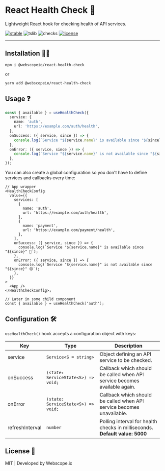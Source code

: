 # React Health Check 🏥

Lightweight React hook for checking health of API services.

[![stable](https://badgen.net/npm/v/@webscopeio/react-health-check)](https://www.npmjs.com/package/@webscopeio/react-health-check)
![tslib](https://badgen.net/npm/types/tslib)
![checks](https://badgen.net/github/checks/webscopeio/react-health-check)
[![license](https://badgen.now.sh/badge/license/MIT)](./LICENSE)

---

## Installation 🧑‍🔧

```
npm i @webscopeio/react-health-check
```

or

```
yarn add @webscopeio/react-health-check
```

## Usage ❓

```ts
const { available } = useHealthCheck({
  service: {
    name: 'auth',
    url: 'https://example.com/auth/health',
  },
  onSuccess: ({ service, since }) => {
    console.log(`Service "${service.name}" is available since "${since}" 🎉`);
  },
  onError: ({ service, since }) => {
    console.log(`Service "${service.name}" is not available since "${since}" 😔`);
  },
});
```

You can also create a global configuration so you don't have to define services and callbacks every time:

```tsx
// App wrapper
<HealthCheckConfig
  value={{
    services: [
      {
        name: 'auth',
        url: 'https://example.com/auth/health',
      },
      {
        name: 'payment',
        url: 'https://example.com/payment/health',
      },
    ],
    onSuccess: ({ service, since }) => {
      console.log(`Service "${service.name}" is available since "${since}" 🎉`);
    },
    onError: ({ service, since }) => {
      console.log(`Service "${service.name}" is not available since "${since}" 😔`);
    },
  }}
>
  <App />
</HealthCheckConfig>;

// Later in some child component
const { available } = useHealthCheck('auth');
```

## Configuration 🛠

`useHealthCheck()` hook accepts a configuration object with keys:

| Key             | Type                                | Description                                                                      |
| --------------- | ----------------------------------- | -------------------------------------------------------------------------------- |
| service         | `Service<S = string>`               | Object defining an API service to be checked.                                    |
| onSuccess       | `(state: ServiceState<S>) => void;` | Callback which should be called when API service becomes available again.        |
| onError         | `(state: ServiceState<S>) => void;` | Callback which should be called when API service becomes unavailable.            |  |
| refreshInterval | `number`                            | Polling interval for health checks in milliseconds. <br> **Default value: 5000** |

## License 💼

MIT | Developed by Webscope.io

